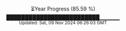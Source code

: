 <p align="center">
⏳Year Progress (85.59 %) <br>
█████████████████████████▁▁▁▁▁ <br>
<sub>Updated: Sat, 09 Nov 2024 06:26:03 GMT</sub>
</p>

